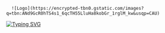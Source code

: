       ![Logo](https://encrypted-tbn0.gstatic.com/images?q=tbn:ANd9GcR0hTS4s1_6qcTH55LluHa8kobGr_1rglM_kw&usqp=CAU)
<a href="https://git.io/typing-svg"><img src="https://readme-typing-svg.demolab.com?font=Fira+Code&duration=1500&pause=700&color=2D9ECF&background=1B5CEF00&center=true&vCenter=true&width=455&height=70&lines=Task-Lister+in+differents+language;By%3A+Gabriel+Silva+87" alt="Typing SVG" /></a>
